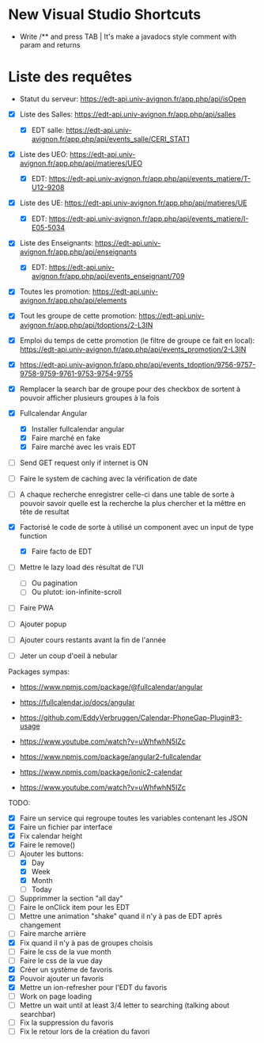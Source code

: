 # New Visual Studio Shortcuts

* Write /** and press TAB | It's make a javadocs style comment with param and returns

# Liste des requêtes

* Statut du serveur: https://edt-api.univ-avignon.fr/app.php/api/isOpen

- [x] Liste des Salles: https://edt-api.univ-avignon.fr/app.php/api/salles
  - [x] EDT salle: https://edt-api.univ-avignon.fr/app.php/api/events_salle/CERI_STAT1
- [x] Liste des UEO: https://edt-api.univ-avignon.fr/app.php/api/matieres/UEO
  - [x] EDT: https://edt-api.univ-avignon.fr/app.php/api/events_matiere/T-U12-9208
- [x] Liste des UE: https://edt-api.univ-avignon.fr/app.php/api/matieres/UE
  - [x] EDT: https://edt-api.univ-avignon.fr/app.php/api/events_matiere/I-E05-5034
- [x] Liste des Enseignants: https://edt-api.univ-avignon.fr/app.php/api/enseignants
  - [x] EDT: https://edt-api.univ-avignon.fr/app.php/api/events_enseignant/709

- [x] Toutes les promotion: https://edt-api.univ-avignon.fr/app.php/api/elements
- [x] Tout les groupe de cette promotion: https://edt-api.univ-avignon.fr/app.php/api/tdoptions/2-L3IN
- [x] Emploi du temps de cette promotion (le filtre de groupe ce fait en local): https://edt-api.univ-avignon.fr/app.php/api/events_promotion/2-L3IN
- [x] https://edt-api.univ-avignon.fr/app.php/api/events_tdoption/9756-9757-9758-9759-9761-9753-9754-9755

- [x] Remplacer la search bar de groupe pour des checkbox de sortent à pouvoir afficher plusieurs groupes à la fois

- [x] Fullcalendar Angular
  - [x] Installer fullcalendar angular
  - [x] Faire marché en fake
  - [x] Faire marché avec les vrais EDT

- [ ] Send GET request only if internet is ON
- [ ] Faire le system de caching avec la vérification de date
- [ ] A chaque recherche enregistrer celle-ci dans une table de sorte à pouvoir savoir quelle est la recherche la plus chercher et la mêttre en tête de resultat

- [x] Factorisé le code de sorte à utilisé un component avec un input de type function
  - [x] Faire facto de EDT
- [ ] Mettre le lazy load des résultat de l'UI
  - [ ] Ou pagination
  - [ ] Ou plutot: ion-infinite-scroll
- [ ] Faire PWA
- [ ] Ajouter popup
- [ ] Ajouter cours restants avant la fin de l'année

- [ ] Jeter un coup d'oeil à nebular

Packages sympas:

* https://www.npmjs.com/package/@fullcalendar/angular
* https://fullcalendar.io/docs/angular
* https://github.com/EddyVerbruggen/Calendar-PhoneGap-Plugin#3-usage
* https://www.youtube.com/watch?v=uWhfwhN5IZc
* https://www.npmjs.com/package/angular2-fullcalendar

* https://www.npmjs.com/package/ionic2-calendar
* https://www.youtube.com/watch?v=uWhfwhN5IZc

TODO:

- [x] Faire un service qui regroupe toutes les variables contenant les JSON
- [x] Faire un fichier par interface
- [x] Fix calendar height
- [x] Faire le remove()
- [ ] Ajouter les buttons:
  - [x] Day
  - [x] Week
  - [x] Month
  - [ ] Today
- [ ] Supprimmer la section "all day"
- [ ] Faire le onClick item pour les EDT
- [ ] Mettre une animation "shake" quand il n'y à pas de EDT après changement
- [ ] Faire marche arrière
- [x] Fix quand il n'y à pas de groupes choisis
- [ ] Faire le css de la vue month
- [ ] Faire le css de la vue day
- [x] Créer un système de favoris
- [x] Pouvoir ajouter un favoris
- [x] Mettre un ion-refresher pour l'EDT du favoris
- [ ] Work on page loading
- [ ] Mettre un wait until at least 3/4 letter to searching (talking about searchbar)
- [ ] Fix la suppression du favoris
- [ ] Fix le retour lors de la création du favori